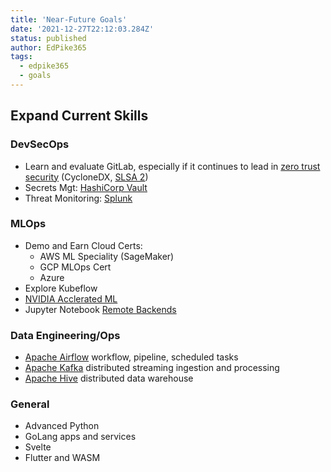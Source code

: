 ```yaml
---
title: 'Near-Future Goals'
date: '2021-12-27T22:12:03.284Z'
status: published
author: EdPike365
tags:
  - edpike365
  - goals
---
```


<!-- excerpt-end -->

## Expand Current Skills

### DevSecOps

- Learn and evaluate GitLab, especially if it continues to lead in [zero trust security](https://docs.gitlab.com/ee/user/application_security/security_dashboard/) (CycloneDX, [SLSA 2](https://about.gitlab.com/releases/2022/06/22/gitlab-15-1-released/))
- Secrets Mgt: [HashiCorp Vault](https://www.vaultproject.io/)
- Threat Monitoring: [Splunk](https://www.splunk.com/)

### MLOps

- Demo and Earn Cloud Certs:
  - AWS ML Speciality (SageMaker)
  - GCP MLOps Cert
  - Azure
- Explore Kubeflow
- [NVIDIA Acclerated ML](https://www.nvidia.com/en-us/deep-learning-ai/solutions/machine-learning/)
- Jupyter Notebook [Remote Backends](https://docs.anaconda.com/free/anaconda/jupyter-notebooks/remote-jupyter-notebook/)

### Data Engineering/Ops

- [Apache Airflow](https://airflow.apache.org/) workflow, pipeline, scheduled tasks
- [Apache Kafka](https://kafka.apache.org/) distributed streaming ingestion and processing
- [Apache Hive](https://hive.apache.org/) distributed data warehouse

### General

- Advanced Python
- GoLang apps and services
- Svelte
- Flutter and WASM
